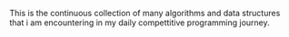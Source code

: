 This is the continuous collection  of many algorithms and data structures that i am encountering in my daily compettitive programming journey.
